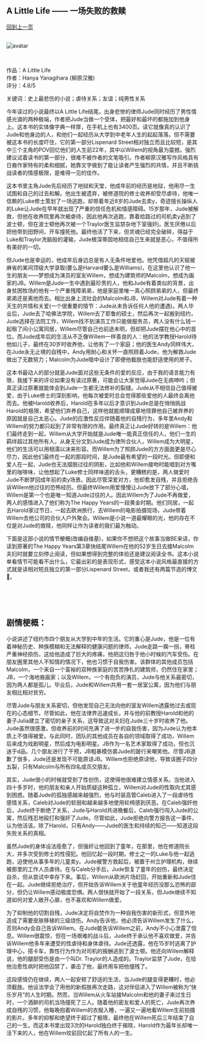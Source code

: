 ## A Little Life —— 一场失败的救赎
[回到上一页](https://boheme13.github.io/books/)  &nbsp;&nbsp;
<br/>
<br/>

![avatar](https://images.squarespace-cdn.com/content/v1/60a7bb6642d7b6010698bdcc/1669290431460-W1X5ETBW21TZ0RS3VJB0/A+Little+Life+PR_Group_01.jpg)

<br>

作品：A Little Life <br>
作者：Hanya Yanagihara (柳原汉雅) <br>
评分：4.8/5 <br>

关键词：史上最悲伤的小说；虐待关系；友谊；纯男性关系

今年读过的小说最终以A Little Life结尾。出身悲惨的律师Jude同时经历了男性情感光谱的两种极端，作者把Jude当做一个受体，把最好和最坏的都施加到他身上。这本书的实体像字典一样厚，在手机上也有3400页。读它就像真的认识了Jude和他身边的人，和他们一起经历从大学到中老年人生的起起落落。但不需要被这本书的长度吓住，它的第一部分Lispenard Street相对独立而且比较短，是其中三个主角的POV回忆他们的人生前22年，其中以Willem的视角最为震撼。强烈建议试着读书的第一部分，很难不被作者的文笔吸引。作者柳原汉雅写作风格具有日裔作家特有的柔和细腻，她靠文字做到了能让读者产生强烈的共情，并且不断挑战读者的情感极限，是难得一见的佳作。

这本书里主角Jude先后经历了地狱和天堂，他成年前的经历是地狱，他用尽一生试图和自己的过去和解。他出生被遗弃，被修道院的修士收养却受尽虐待，他唯一信赖的Luke修士策划了一场逃跑，却带着年近8岁的Jude去卖y，奇迹擅长操纵人的Luke让Jude在早年就出现了严重的信任危机和情感障碍。15岁那年，Jude被解救，但他在收养院里再次被虐待，因此他再次逃跑，靠着给路过的司机卖y逃到了波士顿，但在波士顿他再次被一个Traylor医生监禁杂地下室强奸j，医生厌倦以后把他带到田野间，开车撞死他。最终他活了下来，但灵魂已经完全破碎，得益于Luke和Traylor洗脑般的灌输，Jude根深蒂固地相信自己生来就是恶心，不值得所有美好的一切。

但Jude也是幸运的，他成年后身边总是有人无条件地爱他。他凭借超凡的天赋被麻省的某间顶级大学录取(要么是Harvard要么是Williams)，在这里他认识了他一生的朋友——梦想成为演员的室友Willem，想成为建筑师的Malcolm，想成为画家的JB。Willem是Jude一生中遇到最珍贵的人，他和Jude有着类似的背景，出身贫困牧场的他有一个严重残障弟弟，他是家庭里唯一真心照顾弟弟的人，但最终弟弟还是离他而去。相比出身上流社会的Malcolm和JB，Willem对Jude有着一种天生的共情和关爱(一个很重要的情节：Jude从未告诉任何人他的遭遇)。两人毕业后，Jude去了哈佛法学院，Willem去了耶鲁的硕士，然后再次一起搬到纽约，Jude选择在法院工作，Willem找不到演员工作只能做服务员，两人没有什么钱一起租了间小公寓同居，Willem尽管自己也前途未明，但却把Jude摆在他心中的首位。而Jude成年后的生活从不乏像Willem一样善良的人：他的法学教授Harold待他如儿子，最终在30岁时收养他，让他有了一个家庭；他的医生Andy同样伟大，在Jude永无止境的自残中，Andy用耐心和关怀一直照顾着Jude，他为解救Jude做出了无数努力；Malcolm为Jude暗中设计了即便他截肢也能舒适使用的房子。

这本书最动人的部分就是Jude面对这些无条件的爱的反应，由于我的语言能力有限，我接下来的评论如果没有读过原著，可能会让大家觉得Jude在无病呻吟；但真正读过原著就能体会到Jude一生都无法修补的裂缝。Jude从不相信自己值得被爱，由于Luke修士的深刻影响，他每次被爱时总会觉得那些爱他的人最终会离他而去。他被Harold收养后，Harold在多年以后才意识到Jude总是在悄悄挑战Harold的极限，希望他们弃养自己，这样他就能顺理成章地怪罪他自己被弃养的原因就是自己太恶心。Jude的应激性反应伴随着他的自残行为，多年里Andy和Willem的努力都只起到了非常有限的作用。最终真正让Jude好转的是Willem：他们最终走到一起，Willem从大学开始就是Jude唯一能真正信任的人，他们一生的羁绊超过其他所有人，从身无分文到Jude成为律所合伙人，Willem成为大明星，他们的生活可以用相濡以沫来形容。而Willem为了照顾Jude的方方面面更是尽心尽力，因此他们最终在一起的那段时间，是Jude最有希望的一段时光。但即便和爱人在一起，Jude也无法摆脱过往的阴影，比如他和Willem接吻时能唱到对方嘴里的咖啡味，让他想起了Luke修士同样味道的舌头，更糟糕的是，两人做爱时Jude不断梦回成年前的卖y场景。因此尽管深爱对方，他却愈发自残，并且拒绝告诉Willem他过往的恐怖经历。但最终Willem用爱慢慢让Jude放下了部分心墙，Willem是第一个也是唯一知道Jude过往的人。因此Willem为了Jude不再做爱，两人的感情进入了他们称为The Happy Years的一段黄金时期。他们同居，一起去Harold家过节日，一起去欧洲旅行，去Willem的电影拍摄现场，Jude带着Willem去他公司的合伙人户外聚会。Willem是小说一道最耀眼的光，他的存在不仅是对Jude的救赎，他同样让作为读者的我们最为触动。

下面是这部小说的情节梗概(改编自维基)，如果你不想把这个故事当做BE来读，你读到原著的The Happy Years第3章快结尾Willem在他的52岁生日去接Malcolm夫妇时就要立刻停止阅读，但如果想得到完整的体验还是建议阅读全书。这本小说单看情节可能看不出什么，它最出彩的是表现形式，感受这本小说风格最直接的方式就是读相对短且独立的第一部分Lispenard Street，或者我还有两篇节选的博文🔗。

<br>
<br>
<br>

## 剧情梗概：

小说讲述了纽约市四个朋友从大学到中年的生活。它的重心是Jude，他是一位有着神秘历史、种族模糊和无法解释的健康问题的律师。Jude走路一瘸一拐，脊柱严重神经损伤，这给他造成了巨大的疼痛，他把这归咎于他小时候的汽车受伤。在朋友圈里其他人不知情的情况下，他也习惯于自我伤害。该群体的其他成员包括Malcolm，一个来自一个富裕的双种族家庭的苦苦挣扎的建筑师，仍然住在家里；JB，一个海地裔画家；以及Willem，一个有抱负的演员，Jude与他关系最密切，因为两人都是孤儿。毕业后，Jude和Willem共用一套一居室公寓，因为他们与朋友相比相对贫穷。

尽管Jude与朋友关系密切，但他发现自己无法向他的室友Willem透露他过去或现在的心态细节。尽管如此，他在法律界迅速成长，并与他的前教授Harold和他的妻子Julia建立了密切的亲子关系，这导致这对夫妇在Jude三十岁时收养了他。Jude虽然很感激，但收养前的时间充满了进一步的自我伤害，因为Jude认为他本质上不值得被爱。与此同时，团队的其他成员在各自的领域取得了成功，Willem后来成为戏剧明星，然后成为电影明星。JB作为一名艺术家取得了成功，但也沉迷于d品。几个朋友进行了干预，JB粗暴模仿裘Jude的跛行来嘲笑他。尽管JB道歉了很多，Jude还是发现不可能原谅JB。Willem也拒绝原谅他，导致该圈子四分五裂，只有Malcolm与所有四名成员交朋友。

其实，Jude很小的时候就受到了性创伤，这使得他很难建立情感关系。当他进入四十多岁时，他的朋友和亲人开始质疑这种孤立，Willem对Jude的性取向尤其感到困惑。随着Jude的孤独感越来越强烈，他与时装高管Caleb进入了一段虐待性感情关系，Caleb对Jude的软弱和越来越多地使用轮椅感到厌恶。在Caleb强奸他后，Jude终于断绝了关系，Jude与Harold共进晚餐后，Caleb强行闯入Jude的公寓，然后残忍地殴打和强奸了Jude。尽管如此，Jude拒绝向警方报告这一事件，认为他活该。除了Harold，只有Andy——Jude的医生和持续的知己——知道这段失败关系的真相。

虽然Jude的身体设法痊愈了，但强奸让他回到了童年，在那里，他在修道院长大，并多次受到修士的性侵犯。他回忆起一段时期，修士之一的Luke与他一起逃跑，迫使他从事多年的儿童卖y。Jude被警方救起后，被置于州立护理机构，继续被那里的工作人员虐待。在与Caleb分手后，Jude恢复了童年的创伤，最终决定自杀，但从尝试中幸存下来。事后，Willem从欧洲片场赶回，开始重新和Jude住在一起。Jude继续拒绝治疗，但开始告诉Willem关于他童年经历没那么恐怖的部分，但仍让Willem感动极度恐惧。两人很快就开始了一段关系，但Jude继续不知道如何对爱人敞开心扉，也不喜欢和Willem做爱。

为了抑制他的切割自残，Jude决定将自焚作为一种自我伤害的新形式，但意外地造成了需要皮肤移植的三级烧伤。Andy告诉他，他必须告诉Willem发生了什么，否则Andy会自己告诉Willem。在Jude能告诉Willem之前，Andy不小心泄露了信息。Willem很震惊，但在一场艰难的战斗后，Jude终于承认他不喜欢做爱，并告诉Willem他多年来遭受的性虐待和身体虐待。Jude还透露，他在15岁时逃离了护理中心，搭卡车，靠性行为作为对司机的报酬逃到了波士顿。他还向Willem解释说，他的腿部受伤是由一个叫Dr. Traylor的人造成的。Traylor监禁了Jude，在给他治愈性病时把他囚禁了，袭击了他，最终用车把他撞残了。

这段感情仍在继续，两人一起安顿了舒适的生活，当Jude的腿变得更糟时，他必须截肢。他设法学会了用他的新假肢再次走路，这对伴侣进入了Willem被称为“快乐岁月”的人生时期。然而，当Willem从火车站接Malcolm和他的妻子来过生日时，一个酒醉的司机当场撞死了三人。随着他的密友和爱人的死亡，Jude再次养成自残的习惯，他每晚抱着Willem的衣服入睡，一遍又一遍地看Willem生前拍摄的影片。多年的抑郁和绝望终于超过了极限，最终他在Willem死后三年结束了自己的一生。而这本书里出现3次的Harold独白终于揭晓，Harold作为最年长却唯一活下来的人，他在Willem坟前回忆起了所有人的一生。